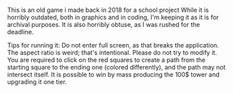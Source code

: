 This is an old game i made back in 2018 for a school project
While it is horribly outdated, both in graphics and in coding, I'm keeping it as it is for archival purposes.
It is also horribly obtuse, as I was rushed for the deadline.


Tips for running it:
Do not enter full screen, as that breaks the application.
The aspect ratio is weird; that's intentional. Please do not try to modify it.
You are required to click on the red squares to create a path from the starting square to the ending one (colored differently), and the path may not intersect itself.
It is possible to win by mass producing the 100$ tower and upgrading it one tier.
